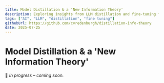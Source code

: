 ```yaml
---
title: Model Distillation & a 'New Information Theory'
description: Exploring insights from LLM distillation and fine-tuning for an emerging 'new information theory' of deep learning.
tags: ["AI", "LLM", "distillation", "fine tuning"]
githubUrl: https://github.com/cvredenburgh/distillation-info-theory
date: 2025-07-25
---
```


# Model Distillation & a 'New Information Theory'


🚧 *In progress – coming soon.*